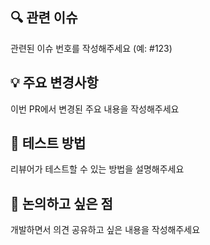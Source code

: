 ## 🔍 관련 이슈
관련된 이슈 번호를 작성해주세요 (예: #123)


## 💡 주요 변경사항
이번 PR에서 변경된 주요 내용을 작성해주세요


## 🎯 테스트 방법
리뷰어가 테스트할 수 있는 방법을 설명해주세요


## 🚨 논의하고 싶은 점
개발하면서 의견 공유하고 싶은 내용을 작성해주세요
